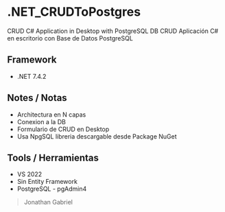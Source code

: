 # .NET_CRUDToPostgres
CRUD C# Application in Desktop with PostgreSQL DB
CRUD Aplicación C# en escritorio con Base de Datos PostgreSQL

## Framework
- .NET 7.4.2

## Notes / Notas
- Architectura en N capas
- Conexion a la DB
- Formulario de CRUD en Desktop
- Usa NpgSQL libreria descargable desde Package NuGet

## Tools / Herramientas
- VS 2022
- Sin Entity Framework
- PostgreSQL - pgAdmin4

> Jonathan Gabriel
